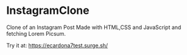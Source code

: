# InstagramClone
Clone of an Instagram Post
Made with HTML,CSS and JavaScript and fetching Lorem Picsum.

Try it at: https://ecardona7test.surge.sh/
